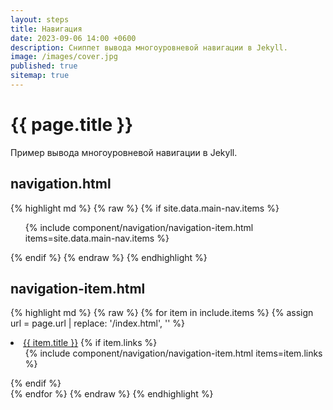 ```yaml
---
layout: steps
title: Навигация
date: 2023-09-06 14:00 +0600
description: Сниппет вывода многоуровневой навигации в Jekyll.
image: /images/cover.jpg
published: true
sitemap: true
---
```


# {{ page.title }}

Пример вывода многоуровневой навигации в Jekyll.

## navigation.html

{% highlight md %}
{% raw %}
{% if site.data.main-nav.items %}
<nav class="navigation">
  <ul class="navigation__list">
    {% include component/navigation/navigation-item.html items=site.data.main-nav.items %}
  </ul>
</nav>
{% endif %}
{% endraw %}
{% endhighlight %}

## navigation-item.html

{% highlight md %}
{% raw %}
{% for item in include.items %}
{% assign url = page.url | replace: '/index.html', '' %}
<li class="navigation__item {% if item.url == url %}navigation__item--active{% endif %}">
  <a class="navigation__link" href="{{ site.baseurl}}{{ item.url }}">{{ item.title }}</a>
  {% if item.links %}
  <ul class="navigation__sub-list">
    {% include component/navigation/navigation-item.html items=item.links %}
  </ul>
  {% endif %}
</li>
{% endfor %}
{% endraw %}
{% endhighlight %}
